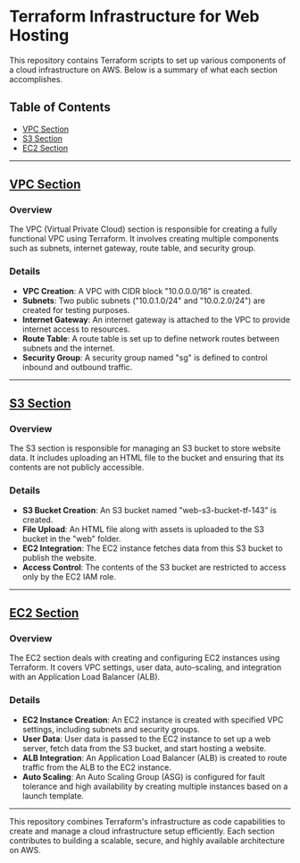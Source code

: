 # Terraform Infrastructure for Web Hosting
This repository contains Terraform scripts to set up various components of a cloud infrastructure on AWS. Below is a summary of what each section accomplishes.

## Table of Contents

- [VPC Section](#vpc-section)
- [S3 Section](#s3-section)
- [EC2 Section](#ec2-section)

---

## [VPC Section](/modules/vpc/README.md)

### Overview

The VPC (Virtual Private Cloud) section is responsible for creating a fully functional VPC using Terraform. It involves creating multiple components such as subnets, internet gateway, route table, and security group.

### Details

- **VPC Creation**: A VPC with CIDR block "10.0.0.0/16" is created.
- **Subnets**: Two public subnets ("10.0.1.0/24" and "10.0.2.0/24") are created for testing purposes.
- **Internet Gateway**: An internet gateway is attached to the VPC to provide internet access to resources.
- **Route Table**: A route table is set up to define network routes between subnets and the internet.
- **Security Group**: A security group named "sg" is defined to control inbound and outbound traffic.

---

## [S3 Section](/modules/s3/README.md)

### Overview

The S3 section is responsible for managing an S3 bucket to store website data. It includes uploading an HTML file to the bucket and ensuring that its contents are not publicly accessible.

### Details

- **S3 Bucket Creation**: An S3 bucket named "web-s3-bucket-tf-143" is created.
- **File Upload**: An HTML file along with assets is uploaded to the S3 bucket in the "web" folder.
- **EC2 Integration**: The EC2 instance fetches data from this S3 bucket to publish the website.
- **Access Control**: The contents of the S3 bucket are restricted to access only by the EC2 IAM role.

---

## [EC2 Section](/modules/ec2/README.md)

### Overview

The EC2 section deals with creating and configuring EC2 instances using Terraform. It covers VPC settings, user data, auto-scaling, and integration with an Application Load Balancer (ALB).

### Details

- **EC2 Instance Creation**: An EC2 instance is created with specified VPC settings, including subnets and security groups.
- **User Data**: User data is passed to the EC2 instance to set up a web server, fetch data from the S3 bucket, and start hosting a website.
- **ALB Integration**: An Application Load Balancer (ALB) is created to route traffic from the ALB to the EC2 instance.
- **Auto Scaling**: An Auto Scaling Group (ASG) is configured for fault tolerance and high availability by creating multiple instances based on a launch template.

---

This repository combines Terraform's infrastructure as code capabilities to create and manage a cloud infrastructure setup efficiently. Each section contributes to building a scalable, secure, and highly available architecture on AWS.
